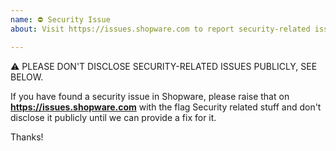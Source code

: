 ```yaml
---
name: ⛔ Security Issue
about: Visit https://issues.shopware.com to report security-related issues

---
```


⚠ PLEASE DON'T DISCLOSE SECURITY-RELATED ISSUES PUBLICLY, SEE BELOW.

If you have found a security issue in Shopware, please raise that on  **https://issues.shopware.com** with the flag Security related stuff and don't disclose it publicly until we can provide a fix for it.

Thanks!

